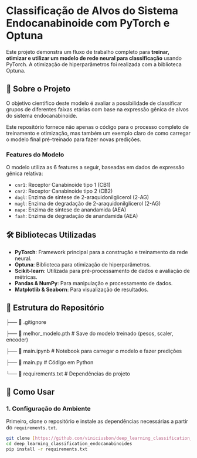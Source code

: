 # Classificação de Alvos do Sistema Endocanabinoide com PyTorch e Optuna

Este projeto demonstra um fluxo de trabalho completo para **treinar, otimizar e utilizar um modelo de rede neural para classificação** usando PyTorch. A otimização de hiperparâmetros foi realizada com a biblioteca Optuna.

## 🎯 Sobre o Projeto

O objetivo científico deste modelo é avaliar a possibilidade de classificar grupos de diferentes faixas etárias com base na expressão gênica de alvos do sistema endocanabinoide.

Este repositório fornece não apenas o código para o processo completo de treinamento e otimização, mas também um exemplo claro de como carregar o modelo final pré-treinado para fazer novas predições.

### Features do Modelo

O modelo utiliza as 6 features a seguir, baseadas em dados de expressão gênica relativa:

-   `cnr1`: Receptor Canabinoide tipo 1 (CB1)
-   `cnr2`: Receptor Canabinoide tipo 2 (CB2)
-   `dagl`: Enzima de síntese de 2-araquidonilglicerol (2-AG)
-   `magl`: Enzima de degradação de 2-araquidonilglicerol (2-AG)
-   `nape`: Enzima de síntese de anandamida (AEA)
-   `faah`: Enzima de degradação de anandamida (AEA)

## 🛠️ Bibliotecas Utilizadas

-   **PyTorch**: Framework principal para a construção e treinamento da rede neural.
-   **Optuna**: Biblioteca para otimização de hiperparâmetros.
-   **Scikit-learn**: Utilizada para pré-processamento de dados e avaliação de métricas.
-   **Pandas & NumPy**: Para manipulação e processamento de dados.
-   **Matplotlib & Seaborn**: Para visualização de resultados.

## 📁 Estrutura do Repositório

├── 📄 .gitignore

├── 📜 melhor_modelo.pth       # Save do modelo treinado (pesos, scaler, encoder)

├── 📜 main.ipynb      # Notebook para carregar o modelo e fazer predições

├── 📜 main.py          # Código em Python

└── 📜 requirements.txt     # Dependências do projeto


## 🚀 Como Usar
### 1. Configuração do Ambiente

Primeiro, clone o repositório e instale as dependências necessárias a partir do `requirements.txt`.

```bash
git clone [https://github.com/viniciusbon/deep_learning_classification_endocanabinoides.git](https://github.com/viniciusbon/deep_learning_classification_endocanabinoides.git)
cd deep_learning_classification_endocanabinoides
pip install -r requirements.txt

